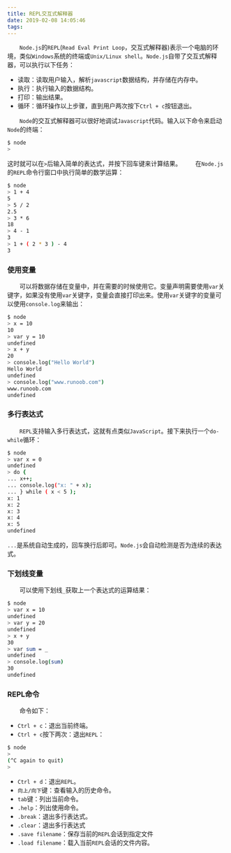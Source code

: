 ```yaml
---
title: REPL交互式解释器
date: 2019-02-08 14:05:46
tags:
---
```

&emsp;&emsp;`Node.js`的`REPL`(`Read Eval Print Loop`，交互式解释器)表示一个电脑的环境，类似`Windows`系统的终端或`Unix/Linux shell`。`Node.js`自带了交互式解释器，可以执行以下任务：

- 读取：读取用户输入，解析`javascript`数据结构，并存储在内存中。
- 执行：执行输入的数据结构。
- 打印：输出结果。
- 循环：循环操作以上步骤，直到用户两次按下`Ctrl + c`按钮退出。

&emsp;&emsp;`Node`的交互式解释器可以很好地调试`Javascript`代码。输入以下命令来启动`Node`的终端：

``` bash
$ node
>
```

这时就可以在`>`后输入简单的表达式，并按下回车键来计算结果。
&emsp;&emsp;在`Node.js`的`REPL`命令行窗口中执行简单的数学运算：

``` bash
$ node
> 1 + 4
5
> 5 / 2
2.5
> 3 * 6
18
> 4 - 1
3
> 1 + ( 2 * 3 ) - 4
3
```

### 使用变量

&emsp;&emsp;可以将数据存储在变量中，并在需要的时候使用它。变量声明需要使用`var`关键字，如果没有使用`var`关键字，变量会直接打印出来。使用`var`关键字的变量可以使用`console.log`来输出：

``` bash
$ node
> x = 10
10
> var y = 10
undefined
> x + y
20
> console.log("Hello World")
Hello World
undefined
> console.log("www.runoob.com")
www.runoob.com
undefined
```

### 多行表达式

&emsp;&emsp;`REPL`支持输入多行表达式，这就有点类似`JavaScript`。接下来执行一个`do-while`循环：

``` bash
$ node
> var x = 0
undefined
> do {
... x++;
... console.log("x: " + x);
... } while ( x < 5 );
x: 1
x: 2
x: 3
x: 4
x: 5
undefined
```

`...`是系统自动生成的，回车换行后即可。`Node.js`会自动检测是否为连续的表达式。

### 下划线变量

&emsp;&emsp;可以使用下划线`_`获取上一个表达式的运算结果：

``` bash
$ node
> var x = 10
undefined
> var y = 20
undefined
> x + y
30
> var sum = _
undefined
> console.log(sum)
30
undefined
```

### REPL命令

&emsp;&emsp;命令如下：

- `Ctrl + c`：退出当前终端。
- `Ctrl + c`按下两次：退出`REPL`：

``` bash
$ node
>
(^C again to quit)
>
```

- `Ctrl + d`：退出`REPL`。
- `向上/向下`键：查看输入的历史命令。
- `tab`键：列出当前命令。
- `.help`：列出使用命令。
- `.break`：退出多行表达式。
- `.clear`：退出多行表达式
- `.save filename`：保存当前的`REPL`会话到指定文件
- `.load filename`：载入当前`REPL`会话的文件内容。